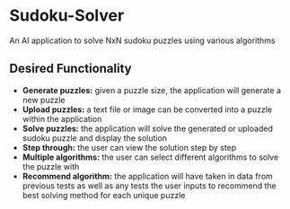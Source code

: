 # Sudoku-Solver
An AI application to solve NxN sudoku puzzles using various algorithms

## Desired Functionality
* **Generate puzzles:** given a puzzle size, the application will generate a new puzzle
* **Upload puzzles:** a text file or image can be converted into a puzzle within the application
* **Solve puzzles:** the application will solve the generated or uploaded sudoku puzzle and display the solution
* **Step through:** the user can view the solution step by step
* **Multiple algorithms:** the user can select different algorithms to solve the puzzle with
* **Recommend algorithm:** the application will have taken in data from previous tests as well as any tests the user inputs to recommend the best solving method for each unique puzzle
